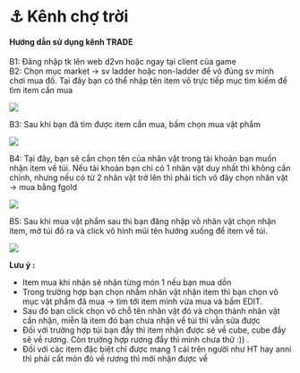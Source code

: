 # ⚓ Kênh chợ trời

#### Hướng dẫn sử dụng kênh TRADE <a href="#huong-dan-su-dung-kenh-trade" id="huong-dan-su-dung-kenh-trade"></a>

B1: Đăng nhập tk lên web d2vn hoặc ngay tại client của game\
B2: Chọn mục market -> sv ladder hoặc non-ladder để vô đúng sv mình chơi mua đồ. Tại đây bạn có thể nhập tên item vô trực tiếp mục tìm kiếm để tìm item cần mua

![](https://i0.wp.com/diablo2-vn.com/tm/app/uploads/2022/06/1-1.png?resize=750%2C422\&ssl=1)

&#x20;

B3: Sau khi bạn đã tìm được item cần mua, bấm chọn mua vật phẩm

![](https://i0.wp.com/diablo2-vn.com/tm/app/uploads/2022/06/2.png?resize=714%2C402\&ssl=1)

B4: Tại đây, bạn sẽ cần chọn tên của nhân vật trong tài khoản bạn muốn nhận item về túi. Nếu tài khoản bạn chỉ có 1 nhân vật duy nhất thì không cần chỉnh, nhưng nếu có từ 2 nhân vật trở lên thì phải tích vô đây chọn nhân vật -> mua bằng fgold

![](https://i0.wp.com/diablo2-vn.com/tm/app/uploads/2022/06/3.png?resize=893%2C503\&ssl=1)

B5: Sau khi mua vật phẩm sau thì bạn đăng nhập vô nhân vật chọn nhận item, mở túi đồ ra và click vô hình mũi tên hướng xuống để item về túi.

![](https://i0.wp.com/diablo2-vn.com/tm/app/uploads/2022/06/5-1.png?resize=597%2C485\&ssl=1)

**Lưu ý :**

* Item mua khi nhận sẽ nhận từng món 1 nếu bạn mua dồn
* Trong trường hợp bạn chọn nhầm nhân vật nhận item thì bạn chọn vô mục vật phẩm đã mua -> tìm tới item mình vừa mua và bấm EDIT.
* Sau đó bạn click chọn vô chỗ tên nhân vật đó và chọn thành nhân vật cần nhận, miễn là item đó bạn chưa nhận về túi thì vẫn sửa được
* Đối với trường hợp túi bạn đầy thì item nhận được sẽ về cube, cube đầy sẽ về rương. Còn trường hợp rương đầy thì mình chưa thử :)) .
* Đối với các item đặc biệt chỉ được mang 1 cái trên người như HT hay anni thì phải cất món đó về rương thì mới nhận được về
